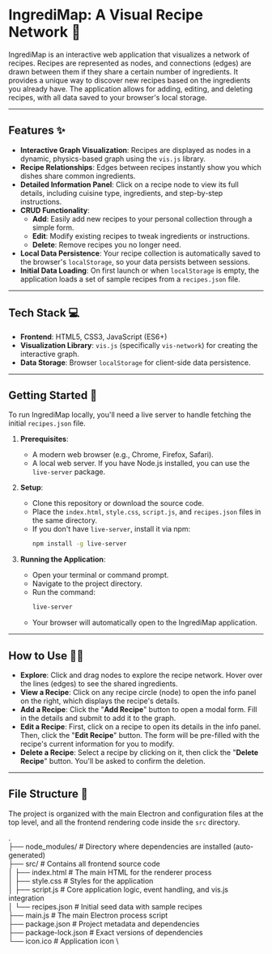 # IngrediMap: A Visual Recipe Network 🍲

IngrediMap is an interactive web application that visualizes a network of recipes. Recipes are represented as nodes, and connections (edges) are drawn between them if they share a certain number of ingredients. It provides a unique way to discover new recipes based on the ingredients you already have. The application allows for adding, editing, and deleting recipes, with all data saved to your browser's local storage.

***

## Features ✨

* **Interactive Graph Visualization**: Recipes are displayed as nodes in a dynamic, physics-based graph using the `vis.js` library.
* **Recipe Relationships**: Edges between recipes instantly show you which dishes share common ingredients.
* **Detailed Information Panel**: Click on a recipe node to view its full details, including cuisine type, ingredients, and step-by-step instructions.
* **CRUD Functionality**:
    * **Add**: Easily add new recipes to your personal collection through a simple form.
    * **Edit**: Modify existing recipes to tweak ingredients or instructions.
    * **Delete**: Remove recipes you no longer need.
* **Local Data Persistence**: Your recipe collection is automatically saved to the browser's `localStorage`, so your data persists between sessions.
* **Initial Data Loading**: On first launch or when `localStorage` is empty, the application loads a set of sample recipes from a `recipes.json` file.

***

## Tech Stack 💻

* **Frontend**: HTML5, CSS3, JavaScript (ES6+)
* **Visualization Library**: `vis.js` (specifically `vis-network`) for creating the interactive graph.
* **Data Storage**: Browser `localStorage` for client-side data persistence.

***

## Getting Started 🚀

To run IngrediMap locally, you'll need a live server to handle fetching the initial `recipes.json` file.

1.  **Prerequisites**:
    * A modern web browser (e.g., Chrome, Firefox, Safari).
    * A local web server. If you have Node.js installed, you can use the `live-server` package.

2.  **Setup**:
    * Clone this repository or download the source code.
    * Place the `index.html`, `style.css`, `script.js`, and `recipes.json` files in the same directory.
    * If you don't have `live-server`, install it via npm:
        ```bash
        npm install -g live-server
        ```

3.  **Running the Application**:
    * Open your terminal or command prompt.
    * Navigate to the project directory.
    * Run the command:
        ```bash
        live-server
        ```
    * Your browser will automatically open to the IngrediMap application.

***

## How to Use 🧑‍🍳

* **Explore**: Click and drag nodes to explore the recipe network. Hover over the lines (edges) to see the shared ingredients.
* **View a Recipe**: Click on any recipe circle (node) to open the info panel on the right, which displays the recipe's details.
* **Add a Recipe**: Click the "**Add Recipe**" button to open a modal form. Fill in the details and submit to add it to the graph.
* **Edit a Recipe**: First, click on a recipe to open its details in the info panel. Then, click the "**Edit Recipe**" button. The form will be pre-filled with the recipe's current information for you to modify.
* **Delete a Recipe**: Select a recipe by clicking on it, then click the "**Delete Recipe**" button. You'll be asked to confirm the deletion.

***

## File Structure 📂
The project is organized with the main Electron and configuration files at the top level, and all the frontend rendering code inside the `src` directory.

. \
├── node_modules/      # Directory where dependencies are installed (auto-generated) \
├── src/               # Contains all frontend source code \
│   ├── index.html     # The main HTML for the renderer process \
│   ├── style.css      # Styles for the application \
│   ├── script.js      # Core application logic, event handling, and vis.js integration \
│   └── recipes.json   # Initial seed data with sample recipes \
├── main.js            # The main Electron process script \
├── package.json       # Project metadata and dependencies \
├── package-lock.json  # Exact versions of dependencies \
└── icon.ico           # Application icon \